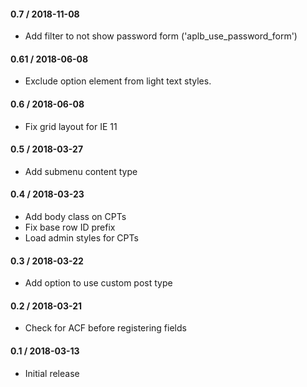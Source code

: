 #### 0.7 / 2018-11-08

- Add filter to not show password form ('aplb_use_password_form')

#### 0.61 / 2018-06-08

- Exclude option element from light text styles.

#### 0.6 / 2018-06-08

- Fix grid layout for IE 11

#### 0.5 / 2018-03-27

- Add submenu content type

#### 0.4 / 2018-03-23

- Add body class on CPTs
- Fix base row ID prefix
- Load admin styles for CPTs

#### 0.3 / 2018-03-22

- Add option to use custom post type

#### 0.2 / 2018-03-21

- Check for ACF before registering fields

#### 0.1 / 2018-03-13

- Initial release
